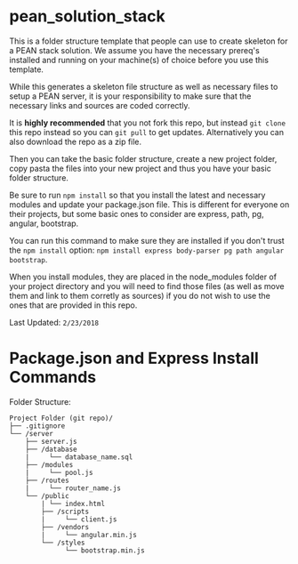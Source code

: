 # pean_solution_stack
This is a folder structure template that people can use to create skeleton for a PEAN stack solution. We assume you have the necessary prereq's installed and running on your machine(s) of choice before you use this template.

While this generates a skeleton file structure as well as necessary files to setup a PEAN server, it is your responsibility to make sure that the necessary links and sources are coded correctly.

It is **highly recommended** that you not fork this repo, but instead `git clone` this repo instead so you can `git pull` to get updates. Alternatively you can also download the repo as a zip file.

Then you can take the basic folder structure, create a new project folder, copy pasta the files into your new project and thus you have your basic folder structure.

Be sure to run `npm install` so that you install the latest and necessary modules and update your package.json file. This is different for everyone on their projects, but some basic ones to consider are express, path, pg, angular, bootstrap.

You can run this command to make sure they are installed if you don't trust the `npm install` option: `npm install express body-parser pg path angular bootstrap`.

When you install modules, they are placed in the node_modules folder of your project directory and you will need to find those files (as well as move them and link to them corretly as sources) if you do not wish to use the ones that are provided in this repo.

Last Updated: `2/23/2018`

# Package.json and Express Install Commands

Folder Structure:

```
Project Folder (git repo)/
├── .gitignore
└── /server
    ├── server.js
    ├── /database
    |     └── database_name.sql 
    ├── /modules
    |     └── pool.js 
    ├── /routes
    |     └── router_name.js
    └── /public
        | └── index.html
        ├── /scripts
        |     └── client.js 
        ├── /vendors
        |     └── angular.min.js
        └── /styles
              └── bootstrap.min.js
    
```